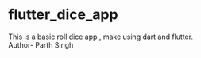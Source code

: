 # flutter_dice_app
This is a basic roll dice app , make using dart and flutter.
<br>
Author- Parth Singh

